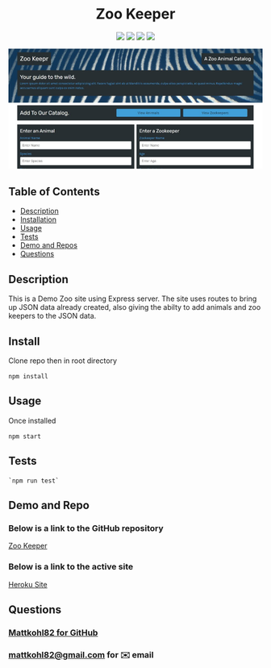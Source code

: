 <h1 align="center">Zoo Keeper</h1>

<p align="center">
<img src="https://img.shields.io/badge/Javascript-brightgreen"/>
<img src="https://img.shields.io/badge/HTML-red"/>
<img src="https://img.shields.io/badge/CSS-success"/>
<img src="https://img.shields.io/badge/Express-success"/>
</p>

<p align="center">
<img src="./main.jpg" alt="final-product"/>
</p>


## Table of Contents
- [Description](#description)
- [Installation](#install)
- [Usage](#usage)
- [Tests](#tests)
- [Demo and Repos](#Demo-and-Repo)
- [Questions](#questions)

## Description
This is a Demo Zoo site using Express server. The site uses routes to bring up JSON data already created, also giving the abilty to add animals and zoo keepers to the JSON data.

## Install
Clone repo then in root directory
```
npm install
```
## Usage
Once installed 
```
npm start
```
          
## Tests  
```
`npm run test`
```  

## Demo and Repo

### Below is a link to the GitHub repository   
[Zoo Keeper](https://github.com/mattkohl82/team-profile-generator)  

### Below is a link to the active site
[Heroku Site](https://murmuring-depths-40438.herokuapp.com/) 

## Questions
### [Mattkohl82 for GitHub](https://github.com/Mattkohl82)  
### mattkohl82@gmail.com for ✉️ email 

